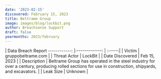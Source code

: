 ```yaml
---
date: '2023-02-15'
discovered: February 15, 2023
title: Beltrame Group
image: images/blog/lockbit.png
author: Breachsense Support
draft: false
yearmonths: 2023/february
---
```



| Data Breach Report
------------:     |:-------------:    | :-----:|
| Victim      | gruppobeltrame.com      | 
| Threat Actor      | LockBit      | 
| Date Discovered      | Feb 15, 2023      | 
| Description      | Beltrame Group has operated in the steel industry for over a century, producing rolled sections for use in construction, shipyards, and excavators.      | 
| Leak Size      | Unknown      | 


